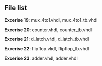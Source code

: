 ## File list


**Excerise 19**: mux_4to1.vhdl, mux_4to1_tb.vhdl

**Excerise 20**: counter.vhdl, counter_tb.vhdl

**Excerise 21**: d_latch.vhdl, d_latch_tb.vhdl

**Excerise 22**: flipflop.vhdl, flipflop_tb.vhdl

**Excerise 23**: adder.vhdl, adder.vhdl
